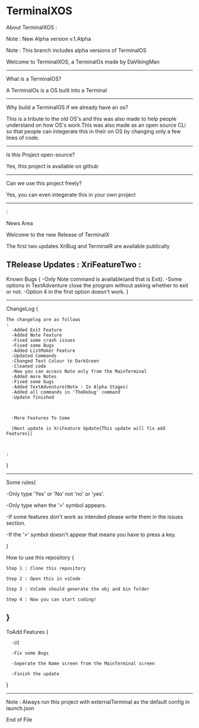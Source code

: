 # TerminalXOS

About TerminalXOS
:

Note : New Alpha version v.1.Alpha

Note : This branch includes alpha versions of TerminalOS

Welcome to TerminalXOS, a TerminalOs made by DaVikingMan

---------------------------------------------------------------------------------------------------------------------------------------

What is a TerminalOS?

A TerminalOs is a OS built into a Terminal

---------------------------------------------------------------------------------------------------------------------------------------

Why build a TerminalOS if we already have an os?

This is a tribute to the old OS's and this was also made to help people understand on how OS's work.This was also made as an open source CLi so that people can integerate this in their on OS by changing only a few lines of code.

---------------------------------------------------------------------------------------------------------------------------------------
Is this Project open-source?

Yes, this project is available on github

---------------------------------------------------------------------------------------------------------------------------------------

Can we use this project freely?

Yes, you can even integerate this in your own project

---------------------------------------------------------------------------------------------------------------------------------------
:

News Area

Welcome to the new Release of TerminalX


The first two updates XriBug and TerminalR are available publically

TRelease Updates
:
    XriFeatureTwo
:
---------------------------------------------------------------------------------------------------------------------------------------

Known Bugs
{
  -Only Note command is available(and that is Exit).
  -Some options in TextAdventure close the program without asking whether to exit or not.
  -Option 4 in the first option doesn't work.
}

---------------------------------------------------------------------------------------------------------------------------------------

ChangeLog
{


    The changelog are as follows
    :
      -Added Exit Feature
      -Added Note Feature
      -Fixed some crash issues
      -Fixed some Bugs
      -Added ListMaker Feature
      -Updated Commands
      -Changed Text Colour to DarkGreen
      -Cleaned code
      -Now you can access Note only from the MainTerminal
      -Added more Notes
      -Fixed some bugs
      -Added TextAdventure(Note : In Alpha Stages)
      -Added all commands in 'TheDebug' command
      -Update finished

      

      -More Features To Come

      |Next update is XriFeature Update{This update will fix add Features}|



    :

}

---------------------------------------------------------------------------------------------------------------------------------------

Some rules{

  -Only type 'Yes' or 'No' not 'no' or 'yes'.
  
  -Only type when the '>' symbol appears.
  
  -If some features don't work as intended please write them in the issues section.
  
  -If the '>' symbol doesn't appear that means you have to press a key.
   
}

How to use this repository
{
    
    Step 1 : Clone this repository
    
    Step 2 : Open this in vsCode
    
    Step 3 : VsCode should generate the obj and bin folder
    
    Step 4 : Now you can start coding!

}
---------------------------------------------------------------------------------------------------------------------------------------

ToAdd Features
{
      
      -UI
      
      -Fix some Bugs
      
      -Seperate the Name screen from the MainTerminal screen
      
      -Finish the update
}

---------------------------------------------------------------------------------------------------------------------------------------

Note : Always run this project with externalTerminal as the default config in launch.json













End of File

